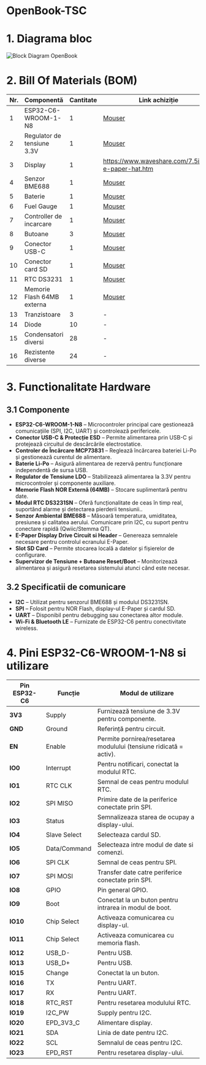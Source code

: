 # OpenBook-TSC

# 1. Diagrama bloc
![Block Diagram OpenBook](https://github.com/user-attachments/assets/f189ee1a-4e98-45da-940b-bce0bc9feab5)

# 2. Bill Of Materials (BOM)
| Nr. | Componentă                 | Cantitate | Link achiziție | Datasheet |
|----|-----------------------------|----------|-----------------|-----------|
| 1  | ESP32-C6-WROOM-1-N8         | 1        | [Mouser](https://ro.mouser.com/ProductDetail/Espressif-Systems/ESP32-C6-WROOM-1-N8?qs=8Wlm6%252BaMh8ST02Gmwp74cw%3D%3D) | [Datasheet](https://ro.mouser.com/datasheet/2/891/Espressif_ESP32_C6_WROOM_1__Datasheet_V0_1_PRELIMI-3239987.pdf) |
| 2  | Regulator de tensiune 3.3V  | 1        | [Mouser](https://www.mouser.co.uk/ProductDetail/Torex-Semiconductor/XC6220A331MR-G?qs=AsjdqWjXhJ8ZSWznL1J0gg%3D%3D) | [Datasheet](https://www.mouser.co.uk/datasheet/2/760/xc6220-3371556.pdf) |
| 3  | Display                     | 1        | https://www.waveshare.com/7.5inch-e-paper-hat.htm | [Datasheet](https://files.waveshare.com/upload/6/60/7.5inch_e-Paper_V2_Specification.pdf) |
| 4  | Senzor BME688 | 1        | [Mouser](https://ro.mouser.com/ProductDetail/Bosch-Sensortec/BME688?qs=IS%252B4QmGtzzqQoVDscqwx3A%3D%3D)| [Datasheet](https://ro.mouser.com/datasheet/2/783/bst_bme688_fl000-2307034.pdf) |
| 5  | Baterie            | 1        | [Mouser](https://www.tme.eu/ro/details/accu-lp584174_cl/acumulatori/cellevia-batteries/l584174/)| [Datasheet](https://www.tme.eu/Document/e0683d8c34e6d878124489f71bffb6ee/cel0014.pdf) |
| 6  | Fuel Gauge         | 1        | [Mouser](https://ro.mouser.com/ProductDetail/Analog-Devices-Maxim-Integrated/MAX17048G%2bT10?qs=D7PJwyCwLAoGnnn8jEPRBQ%3D%3D) | [Datasheet](https://ro.mouser.com/datasheet/2/609/MAX17048_MAX17049-3469099.pdf) |
| 7  | Controller de incarcare   | 1       | [Mouser](https://ro.mouser.com/ProductDetail/Microchip-Technology/MCP73831T-2ACI-MC?qs=yUQqVecv4quJ3ICqm%2FGZxw%3D%3D)| [Datasheet](https://ro.mouser.com/datasheet/2/268/MCP73831_Family_Data_Sheet_DS20001984H-3441711.pdf) |
| 8  | Butoane  | 3       | [Mouser](https://ro.mouser.com/ProductDetail/Panasonic/EVQ-Q2S03W?qs=WwqriLBepZso3gwmd6qd3A%3D%3D) | [Datasheet](https://4donline.ihs.com/images/VipMasterIC/IC/PANA/PANA-S-A0000770395/PANA-S-A0000770395-1.pdf?hkey=CECEF36DEECDED6468708AAF2E19C0C6) |
| 9  | Conector USB-C  | 1       | [Mouser](https://ro.mouser.com/ProductDetail/Amphenol-Commercial-Products/12401598E42A?qs=367PjNmvCmllVMBVyIyS3w%3D%3D) | [Datasheet](https://cdn.amphenol-cs.com/media/wysiwyg/files/documentation/datasheet/inputoutput/io_usb_type_c.pdf) |
| 10  | Conector card SD  | 1        | [Mouser](https://www.digikey.ro/en/products/detail/attend-technology/112A-TAAR-R03/17633923) | [Datasheet](https://www.attend.com.tw/data/download/file/112A-TAAR-R03_Spec.pdf) |
| 11  | RTC DS3231  | 1        | [Mouser](https://www.optimusdigital.ro/en/others/12402-ds3231-real-time-clock-module.html) | [Datasheet](https://www.analog.com/media/en/technical-documentation/data-sheets/ds3231.pdf) |
| 12  | Memorie Flash 64MB externa  | 1        | [Mouser](https://ro.mouser.com/ProductDetail/Winbond/W25Q512JVEIQ?qs=l7cgNqFNU1jw6svr3at6tA%3D%3D) | [Datasheet](https://ro.mouser.com/datasheet/2/949/Winbond_W25Q512JV_Datasheet-3240039.pdf) |
| 13 | Tranzistoare  | 3      | - | - |
| 14 | Diode | 10      | - | - |
| 15 | Condensatori diversi  | 28       | - | - |
| 16  | Rezistente diverse          | 24  | -  | - |

# 3. Functionalitate Hardware
  ## 3.1 Componente
  - **ESP32-C6-WROOM-1-N8** – Microcontroler principal care gestionează comunicațiile (SPI, I2C, UART) și controlează perifericele.  
  - **Conector USB-C & Protecție ESD** – Permite alimentarea prin USB-C și protejează circuitul de descărcările electrostatice.  
  - **Controler de Încărcare MCP73831** – Reglează încărcarea bateriei Li-Po și gestionează curentul de alimentare.  
  - **Baterie Li-Po** – Asigură alimentarea de rezervă pentru funcționare independentă de sursa USB.  
  - **Regulator de Tensiune LDO** – Stabilizează alimentarea la 3.3V pentru microcontroler și componente auxiliare.  
  - **Memorie Flash NOR Externă (64MB)** – Stocare suplimentară pentru date.
  - **Modul RTC DS3231SN** – Oferă funcționalitate de ceas în timp real, suportând alarme și detectarea pierderii tensiunii..  
  - **Senzor Ambiental BME688** – Măsoară temperatura, umiditatea, presiunea și calitatea aerului. Comunicare prin I2C, cu suport pentru conectare rapidă (Qwiic/Stemma QT).  
  - **E-Paper Display Drive Circuit si Header** – Genereaza semnalele necesare pentru controlul ecranului E-Paper.
  - **Slot SD Card** – Permite stocarea locală a datelor și fișierelor de configurare. 
  - **Supervizor de Tensiune + Butoane Reset/Boot** – Monitorizează alimentarea și asigură resetarea sistemului atunci când este necesar.

  ## 3.2 Specificatii de comunicare
  - **I2C** – Utilizat pentru senzorul BME688 și modulul DS3231SN.
  - **SPI** – Folosit pentru NOR Flash, display-ul E-Paper și cardul SD.
  - **UART** – Disponibil pentru debugging sau conectarea altor module. 
  - **Wi-Fi & Bluetooth LE** – Furnizate de ESP32-C6 pentru conectivitate wireless.

# 4. Pini ESP32-C6-WROOM-1-N8 si utilizare
| Pin ESP32-C6| Funcție              | Modul de utilizare                                     |
|-------------|----------------------|--------------------------------------------------------|
| **3V3**     | Supply               | Furnizează tensiune de 3.3V pentru componente.         |
| **GND**     | Ground               | Referință pentru circuit.                              |
| **EN**      | Enable               | Permite pornirea/resetarea modulului (tensiune ridicată = activ). |
| **IO0**     | Interrupt            | Pentru notificari, conectat la modulul RTC.            |
| **IO1**     | RTC CLK              | Semnal de ceas pentru modulul RTC.                     |
| **IO2**     | SPI MISO             | Primire date de la periferice conectate prin SPI.      |
| **IO3**     | Status               | Semnalizeaza starea de ocupay a display-ului.          |
| **IO4**     | Slave Select         | Selecteaza cardul SD.                                  |
| **IO5**     | Data/Command         | Selecteaza intre modul de date si comenzi.             |
| **IO6**     | SPI CLK              | Semnal de ceas pentru SPI.                             |
| **IO7**     | SPI MOSI             | Transfer date catre periferice conectate prin SPI.     |
| **IO8**     | GPIO                 | Pin general GPIO.                                      |
| **IO9**     | Boot                 | Conectat la un buton pentru intrarea in modul de boot. |
| **IO10**    | Chip Select          | Activeaza comunicarea cu display-ul.                   |
| **IO11**    | Chip Select          | Activeaza comunicarea cu memoria flash.                |    
| **IO12**    | USB_D-               | Pentru USB.                                            |
| **IO13**    | USB_D+               | Pentru USB.                                            |
| **IO15**    | Change               | Conectat la un buton.                                  |
| **IO16**    | TX                   | Pentru UART.                                           |
| **IO17**    | RX                   | Pentru UART.                                           |
| **IO18**    | RTC_RST              | Pentru resetarea modulului RTC.                        |
| **IO19**    | I2C_PW               | Supply pentru I2C.                                     |
| **IO20**    | EPD_3V3_C            | Alimentare display.                                    |
| **IO21**    | SDA                  | Linia de date pentru I2C.                              |
| **IO22**    | SCL                  | Semnalul de ceas pentru I2C.                           |
| **IO23**    | EPD_RST              | Pentru resetarea display-ului.                         |

  
  
  
